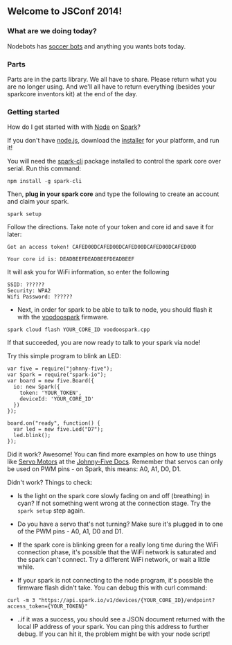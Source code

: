 ## Welcome to JSConf 2014!

### What are we doing today?

Nodebots has [soccer bots](https://www.youtube.com/watch?v=CcCwjnWBoJ8&feature=youtu.be) and anything you wants bots today.


### Parts
Parts are in the parts library. We all have to share. Please return what you are no longer using. And we'll all have to return everything (besides your sparkcore inventors kit) at the end of the day.


### Getting started

How do I get started with with [Node](http://nodejs.org/) on [Spark](https://www.spark.io/)?

If you don't have [node.js](http://nodejs.org/), download the [installer](http://nodejs.org/) for your platform, and run it!

You will need the [spark-cli](https://github.com/spark/spark-cli) package installed to control the spark core over serial. Run this command:

`npm install -g spark-cli`

Then, **plug in your spark core** and type the following to create an account and claim your spark.

`spark setup`

Follow the directions. Take note of your token and core id and save it for later:

```Got an access token! CAFED00DCAFED00DCAFED00DCAFED00DCAFED00D```

```Your core id is: DEADBEEFDEADBEEFDEADBEEF```

It will ask you for WiFi information, so enter the following

```
SSID: ??????
Security: WPA2
Wifi Password: ??????
```

* Next, in order for spark to be able to talk to node, you should flash it with the [voodoospark](https://github.com/voodootikigod/voodoospark) firmware.

```spark cloud flash YOUR_CORE_ID voodoospark.cpp```

If that succeeded, you are now ready to talk to your spark via node!

Try this simple program to blink an LED:

```
var five = require("johnny-five");
var Spark = require("spark-io");
var board = new five.Board({
  io: new Spark({
    token: 'YOUR_TOKEN',
    deviceId: 'YOUR_CORE_ID'
  })
});

board.on("ready", function() {
  var led = new five.Led("D7");
  led.blink();
});
```

Did it work? Awesome! You can find more examples on how to use things like [Servo Motors](https://github.com/rwaldron/johnny-five/wiki/Servo) at the [Johnny-Five Docs](https://github.com/rwaldron/johnny-five/wiki). Remember that servos can only be used on PWM pins - on Spark, this means: A0, A1, D0, D1.

Didn't work? Things to check:

* Is the light on the spark core slowly fading on and off (breathing) in cyan? If not something went wrong at the connection stage. Try the `spark setup` step again.

* Do you have a servo that's not turning? Make sure it's plugged in to one of the PWM pins - A0, A1, D0 and D1.

* If the spark core is blinking green for a really long time during the WiFi connection phase, it's possible that the WiFi network is saturated and the spark can't connect. Try a different WiFi network, or wait a little while. 

* If your spark is not connecting to the node program, it's possible the firmware flash didn't take. You can debug this with curl command:

```
curl -m 3 "https://api.spark.io/v1/devices/{YOUR_CORE_ID}/endpoint?access_token={YOUR_TOKEN}"
```

* ..if it was a success, you should see a JSON document returned with the local IP address of your spark. You can ping this address to further debug. If you can hit it, the problem might be with your node script!


